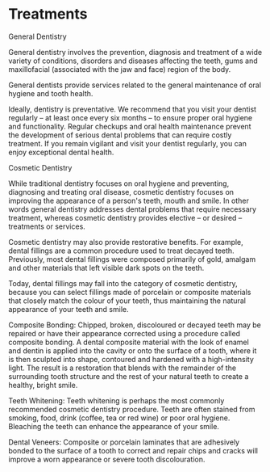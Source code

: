 # Treatments

General Dentistry

General dentistry involves the prevention, diagnosis and treatment of a wide variety of conditions, disorders and diseases affecting the teeth, gums and maxillofacial (associated with the jaw and face) region of the body.

General dentists provide services related to the general maintenance of oral hygiene and tooth health.

Ideally, dentistry is preventative. We recommend that you visit your dentist regularly – at least once every six months – to ensure proper oral hygiene and functionality. Regular checkups and oral health maintenance prevent the development of serious dental problems that can require costly treatment. If you remain vigilant and visit your dentist regularly, you can enjoy exceptional dental health.

Cosmetic Dentistry

While traditional dentistry focuses on oral hygiene and preventing, diagnosing and treating oral disease, cosmetic dentistry focuses on improving the appearance of a person's teeth, mouth and smile. In other words general dentistry addresses dental problems that require necessary treatment, whereas cosmetic dentistry provides elective – or desired – treatments or services.

Cosmetic dentistry may also provide restorative benefits. For example, dental fillings are a common procedure used to treat decayed teeth. Previously, most dental fillings were composed primarily of gold, amalgam and other materials that left visible dark spots on the teeth.

Today, dental fillings may fall into the category of cosmetic dentistry, because you can select fillings made of porcelain or composite materials that closely match the colour of your teeth, thus maintaining the natural appearance of your teeth and smile. 

  Composite Bonding: Chipped, broken, discoloured or decayed teeth may be repaired or have their appearance corrected     using a procedure called composite bonding. A dental composite material with the look of enamel and dentin is applied   into the cavity or onto the surface of a tooth, where it is then sculpted into shape, contoured and hardened with a     high-intensity light. The result is a restoration that blends with the remainder of the surrounding tooth structure     and the rest of your natural teeth to create a healthy, bright smile.

  Teeth Whitening: Teeth whitening is perhaps the most commonly recommended cosmetic dentistry procedure. Teeth are       often stained from smoking, food, drink (coffee, tea or red wine) or poor oral hygiene. Bleaching the teeth can         enhance the appearance of your smile.

  Dental Veneers: Composite or porcelain laminates that are adhesively bonded to the surface of a tooth to correct and    repair chips and cracks will improve a worn appearance or severe tooth discolouration.



